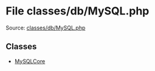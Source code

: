 File classes/db/MySQL.php
=========

Source: [classes/db/MySQL.php](https://github.com/PrestaShop/PrestaShop/blob/1.5.1.0/classes/db/MySQL.php)


Classes
-------

* [MySQLCore](class.MySQLCore.md)

